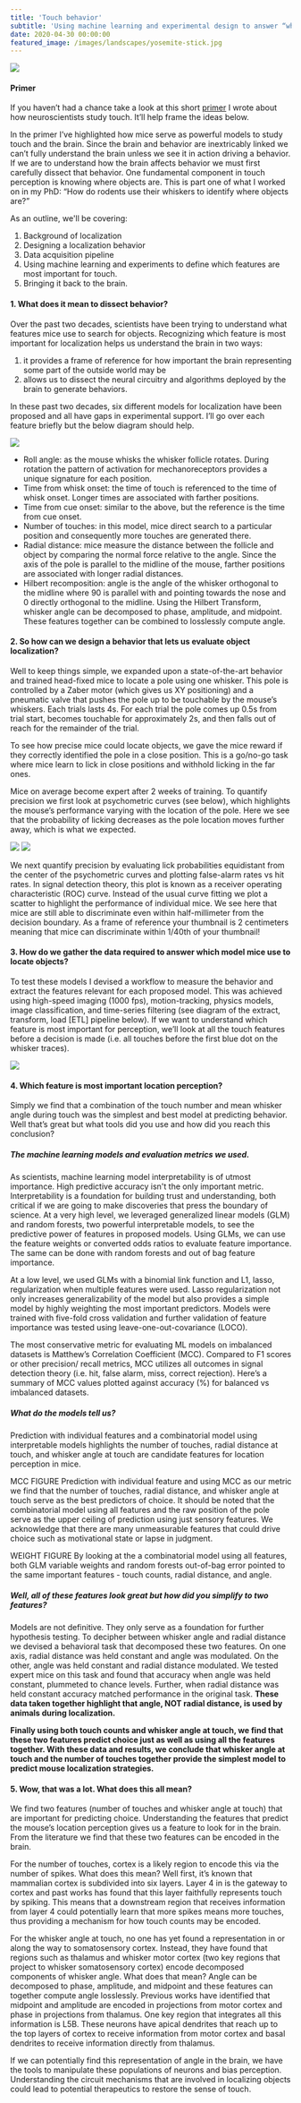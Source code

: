 ```yaml
---
title: 'Touch behavior'
subtitle: 'Using machine learning and experimental design to answer “what is the behavioral basis of touch localization?”'
date: 2020-04-30 00:00:00
featured_image: /images/landscapes/yosemite-stick.jpg
---
```


![](/images/landscapes/cortical-columns.jpg)

#### Primer
If you haven’t had a chance take a look at this short [primer](http://jacheung.com/blog/neuroscience-primer) I wrote about how neuroscientists study touch. It’ll help frame the ideas below. 

In the primer I’ve highlighted how mice serve as powerful models to study touch and the brain. Since the brain and behavior are inextricably linked we can’t fully understand the brain unless we see it in action driving a behavior. If we are to understand how the brain affects behavior we must first carefully dissect that behavior. One fundamental component in touch perception is knowing where objects are. This is part one of what I worked on in my PhD: “How do rodents use their whiskers to identify where objects are?”

As an outline, we'll be covering: 
1. Background of localization 
2. Designing a localization behavior
3. Data acquisition pipeline
4. Using machine learning and experiments to define which features are most important for touch. 
5. Bringing it back to the brain. 

#### 1. What does it mean to dissect behavior? 

Over the past two decades, scientists have been trying to understand what features mice use to search for objects. Recognizing which feature is most important for localization helps us understand the brain in two ways:

 1. it provides a frame of reference for how important the brain representing some part of the outside world may be
 2. allows us to dissect the neural circuitry and algorithms deployed by the brain to generate behaviors.

In these past two decades, six different models for localization have been proposed and all have gaps in experimental support. I’ll go over each feature briefly but the below diagram should help.

![](/images/projects/localization/models.png)

* Roll angle: as the mouse whisks the whisker follicle rotates. During rotation the pattern of activation for mechanoreceptors provides a unique signature for each position. 
* Time from whisk onset: the time of touch is referenced to the time of whisk onset. Longer times are associated with farther positions.
* Time from cue onset: similar to the above, but the reference is the time from cue onset. 
* Number of touches: in this model, mice direct search to a particular position and consequently more touches are generated there. 
* Radial distance: mice measure the distance between the follicle and object by comparing the normal force relative to the angle. Since the axis of the pole is parallel to the midline of the mouse, farther positions are associated with longer radial distances.
* Hilbert recomposition: angle is the angle of the whisker orthogonal to the midline where 90 is parallel with and pointing towards the nose and 0 directly orthogonal to the midline. Using the Hilbert Transform, whisker angle can be decomposed to phase, amplitude, and midpoint. These features together can be combined to losslessly compute angle. 

#### 2. So how can we design a behavior that lets us evaluate object localization? 
Well to keep things simple, we expanded upon a state-of-the-art behavior and trained head-fixed mice to locate a pole using one whisker. This pole is controlled by a Zaber motor (which gives us XY positioning) and a pneumatic valve that pushes the pole up to be touchable by the mouse’s whiskers. Each trials lasts 4s. For each trial the pole comes up 0.5s from trial start, becomes touchable for approximately 2s, and then falls out of reach for the remainder of the trial. 

To see how precise mice could locate objects, we gave the mice reward if they correctly identified the pole in a close position. This is a go/no-go task where mice learn to lick in close positions and withhold licking in the far ones. 

Mice on average become expert after 2 weeks of training. To quantify precision we first look at psychometric curves (see below), which highlights the mouse’s performance varying with the location of the pole. Here we see that the probability of licking decreases as the pole location moves further away, which is what we expected. 

<div class="gallery" data-columns="2">
	<img src="/images/projects/localization/psychometric-curves.png">
	<img src="/images/projects/localization/localization-precision.png">
</div>


 We next quantify precision by evaluating lick probabilities equidistant from the center of the psychometric curves and plotting false-alarm rates vs hit rates. In signal detection theory, this plot is known as a receiver operating characteristic (ROC) curve. Instead of the usual curve fitting we plot a scatter to highlight the performance of individual mice. We see here that mice are still able to discriminate even within half-millimeter from the decision boundary. As a frame of reference your thumbnail is 2 centimeters meaning that mice can discriminate within 1/40th of your thumbnail!

#### 3. How do we gather the data required to answer which model mice use to locate objects? 

To test these models I devised a workflow to measure the behavior and extract the features relevant for each proposed model. This was achieved using high-speed imaging (1000 fps), motion-tracking, physics models, image classification, and time-series filtering (see diagram of the extract, transform, load [ETL] pipeline below). If we want to understand which feature is most important for perception, we’ll look at all the touch features before a decision is made (i.e. all touches before the first blue dot on the whisker traces). 

![](/images/projects/localization/workflow.png)

#### 4. Which feature is most important location perception? 

Simply we find that a combination of the touch number and mean whisker angle during touch was the simplest and best model at predicting behavior. Well that’s great but what tools did you use and how did you reach this conclusion? 

##### The machine learning models and evaluation metrics we used. 

As scientists, machine learning model interpretability is of utmost importance. High predictive accuracy isn't the only important metric. Interpretability is a foundation for building trust and understanding, both critical if we are going to make discoveries that press the boundary of science. At a very high level, we leveraged generalized linear models (GLM) and random forests, two powerful interpretable models, to see the predictive power of features in proposed models. Using GLMs, we can use the feature weights or converted odds ratios to evaluate feature importance. The same can be done with random forests and out of bag feature importance. 

At a low level, we used GLMs with a binomial link function and L1, lasso, regularization when multiple features were used. Lasso regularization not only increases generalizability of the model but also provides a simple model by highly weighting the most important predictors. Models were trained with five-fold cross validation and further validation of feature importance was tested using leave-one-out-covariance (LOCO).

The most conservative metric for evaluating ML models on imbalanced datasets is Matthew’s Correlation Coefficient (MCC). Compared to F1 scores or other precision/ recall metrics, MCC utilizes all outcomes in signal detection theory (i.e. hit, false alarm, miss, correct rejection). Here’s a summary of MCC values plotted against accuracy (%) for balanced vs imbalanced datasets.

##### What do the models tell us?  

Prediction with individual features and a combinatorial model using  interpretable models highlights the number of touches, radial distance at touch, and whisker angle at touch are candidate features for location perception in mice.

MCC FIGURE
Prediction with individual feature and using MCC as our metric we find that the number of touches, radial distance, and whisker angle at touch serve as the best predictors of choice. It should be noted that the combinatorial model using all features and the raw position of the pole serve as the upper ceiling of prediction using just sensory features. We acknowledge that there are many unmeasurable features that could drive choice such as motivational state or lapse in judgment.

WEIGHT FIGURE
By looking at the a combinatorial model using all features, both GLM variable weights and random forests out-of-bag error pointed to the same important features -  touch counts, radial distance, and angle. 

##### Well, all of these features look great but how did you simplify to two features? 

Models are not definitive. They only serve as a foundation for further hypothesis testing. To decipher between whisker angle and radial distance we devised a behavioral task that decomposed these two features. On one axis, radial distance was held constant and angle was modulated. On the other, angle was held constant and radial distance modulated. We tested expert mice on this task and found that accuracy when angle was held constant, plummeted to chance levels. Further, when radial distance was held constant accuracy matched performance in the original task. **These data taken together highlight that angle, NOT radial distance, is used by animals during localization.**

**Finally using both touch counts and whisker angle at touch, we find that these two features predict choice just as well as using all the features together. With these data and results, we conclude that whisker angle at touch and the number of touches together provide the simplest model to predict mouse localization strategies.**

#### 5. Wow, that was a lot. What does this all mean? 
We find two features (number of touches and whisker angle at touch) that are important for predicting choice. Understanding the features that predict the mouse’s location perception gives us a feature to look for in the brain. From the literature we find that these two features can be encoded in the brain. 

For the number of touches, cortex is a likely region to encode this via the number of spikes. What does this mean? Well first, it’s known that mammalian cortex is subdivided into six layers. Layer 4 in is the gateway to cortex and past works has found that this layer faithfully represents touch by spiking. This means that a downstream region that receives information from layer 4 could potentially learn that more spikes means more touches, thus providing a mechanism for how touch counts may be encoded. 

For the whisker angle at touch, no one has yet found a representation in or along the way to somatosensory cortex. Instead, they have found that regions such as thalamus and whisker motor cortex (two key regions that project to whisker somatosensory cortex) encode decomposed components of whisker angle. What does that mean? Angle can be decomposed to phase, amplitude, and midpoint and these features can together compute angle losslessly. Previous works have identified that midpoint and amplitude are encoded in projections from motor cortex and phase in projections from thalamus. One key region that integrates all this information is L5B. These neurons have apical dendrites that reach up to the top layers of cortex to receive information from motor cortex and basal dendrites to receive information directly from thalamus. 

If we can potentially find this representation of angle in the brain, we have the tools to manipulate these populations of neurons and bias perception. Understanding the circuit mechanisms that are involved in localizing objects could lead to potential therapeutics to restore the sense of touch. 

